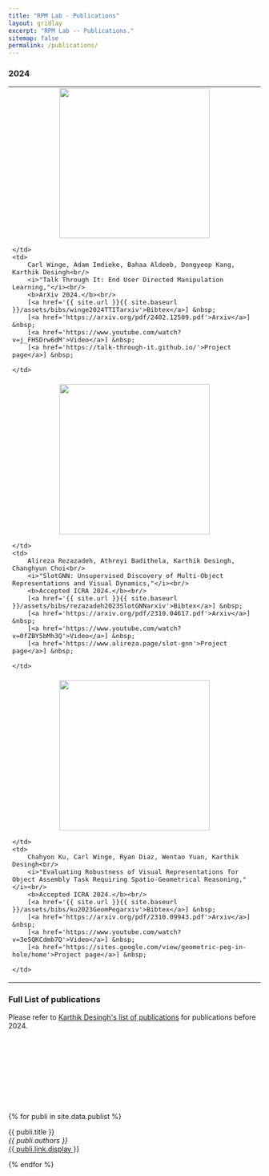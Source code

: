 ```yaml
---
title: "RPM Lab - Publications"
layout: gridlay
excerpt: "RPM Lab -- Publications."
sitemap: false
permalink: /publications/
---
```


### 2024

<table cellspacing=10 style='font-family:"Arial", Courier, monospace; font-size:15px'>

<tr>
	<td>
		<center><img src='{{ site.url }}{{ site.baseurl }}/images/publications/talk-through-it.gif' width=300></center>
		
	</td>
	<td>
		Carl Winge, Adam Imdieke, Bahaa Aldeeb, Dongyeop Kang, Karthik Desingh<br/>
		<i>"Talk Through It: End User Directed Manipulation Learning,"</i><br/>
		<b>ArXiv 2024.</b><br/>
		[<a href='{{ site.url }}{{ site.baseurl }}/assets/bibs/winge2024TTITarxiv'>Bibtex</a>] &nbsp;
		[<a href='https://arxiv.org/pdf/2402.12509.pdf'>Arxiv</a>] &nbsp;
		[<a href='https://www.youtube.com/watch?v=j_FHSDrw6dM'>Video</a>] &nbsp;
		[<a href='https://talk-through-it.github.io/'>Project page</a>] &nbsp;
		
	</td>
</tr>

<tr>
	<td>
		<center><img src='{{ site.url }}{{ site.baseurl }}/images/publications/slotGNN_Rezazadeh_et_al_arXiv_2023.png' width=300></center>
		
	</td>
	<td>
		Alireza Rezazadeh, Athreyi Badithela, Karthik Desingh, Changhyun Choi<br/>
		<i>"SlotGNN: Unsupervised Discovery of Multi-Object Representations and Visual Dynamics,"</i><br/>
		<b>Accepted ICRA 2024.</b><br/>
		[<a href='{{ site.url }}{{ site.baseurl }}/assets/bibs/rezazadeh2023SlotGNNarxiv'>Bibtex</a>] &nbsp;
		[<a href='https://arxiv.org/pdf/2310.04617.pdf'>Arxiv</a>] &nbsp;
		[<a href='https://www.youtube.com/watch?v=0fZBY5bMh3Q'>Video</a>] &nbsp;
		[<a href='https://www.alireza.page/slot-gnn'>Project page</a>] &nbsp;
		
	</td>
</tr>


<tr>
	<td>
		<center><img src='{{ site.url }}{{ site.baseurl }}/images/publications/geom_peg_Ku_et_al_arXiv_2023.jpeg' width=300></center>
		
	</td>
	<td>
		Chahyon Ku, Carl Winge, Ryan Diaz, Wentao Yuan, Karthik Desingh<br/>
		<i>"Evaluating Robustness of Visual Representations for Object Assembly Task Requiring Spatio-Geometrical Reasoning,"</i><br/>
		<b>Accepted ICRA 2024.</b><br/>
		[<a href='{{ site.url }}{{ site.baseurl }}/assets/bibs/ku2023GeomPegarxiv'>Bibtex</a>] &nbsp;
		[<a href='https://arxiv.org/pdf/2310.09943.pdf'>Arxiv</a>] &nbsp;
		[<a href='https://www.youtube.com/watch?v=3e5QKCdmb7Q'>Video</a>] &nbsp;
		[<a href='https://sites.google.com/view/geometric-peg-in-hole/home'>Project page</a>] &nbsp;
		
	</td>
</tr>
</table>

<!-- ## Group highlights

**At the end of this page, you can find the [full list of publications and patents](#full-list-of-publications). All papers are also available on [arXiv](https://arxiv.org/search/?searchtype=author&query=Allan%2C+M+P).**

{% assign number_printed = 0 %}
{% for publi in site.data.publist %}

{% assign even_odd = number_printed | modulo: 2 %}
{% if publi.highlight == 1 %}

{% if even_odd == 0 %}
<div class="row">
{% endif %}

<div class="col-sm-6 clearfix">
 <div class="well">
  <pubtit>{{ publi.title }}</pubtit>
  <img src="{{ site.url }}{{ site.baseurl }}/images/pubpic/{{ publi.image }}" class="img-responsive" width="33%" style="float: left" />
  <p>{{ publi.description }}</p>
  <p><em>{{ publi.authors }}</em></p>
  <p><strong><a href="{{ publi.link.url }}">{{ publi.link.display }}</a></strong></p>
  <p class="text-danger"><strong> {{ publi.news1 }}</strong></p>
  <p> {{ publi.news2 }}</p>
 </div>
</div>

{% assign number_printed = number_printed | plus: 1 %}

{% if even_odd == 1 %}
</div>
{% endif %}

{% endif %}
{% endfor %}

{% assign even_odd = number_printed | modulo: 2 %}
{% if even_odd == 1 %}
</div>
{% endif %}

<p> &nbsp; </p>


## Patents
<em>Milan P Allan, S Gröblacher, RA Norte, M Leeuwenhoek</em><br />Novel atomic force microscopy probes with phononic crystals<br /> PCT/NL20-20/050797 (2020)

<em>Milan P Allan</em><br /> Methods of manufacturing superconductor and phononic elements <br /> <a href="https://patents.google.com/patent/US10439125B2/en?inventor=Milan+ALLAN&oq=inventor:(Milan+ALLAN)">US10439125B2 (2016)</a> -->

### Full List of publications

Please refer to [Karthik Desingh's list of publications](https://karthikdesingh.com/#pubs) for publications before 2024.


<br/>
<br/>
<br/>
<br/>
<br/>
<br/>
<br/>
<br/>

{% for publi in site.data.publist %}

  {{ publi.title }} <br />
  <em>{{ publi.authors }} </em><br /><a href="{{ publi.link.url }}">{{ publi.link.display }}</a>

{% endfor %}
